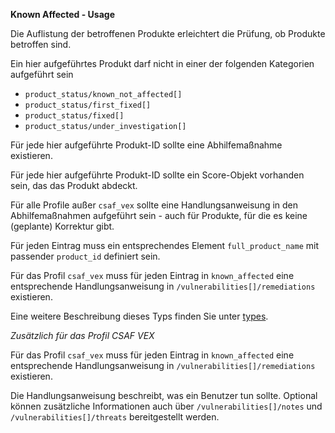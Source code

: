 **Known Affected - Usage**

Die Auflistung der betroffenen Produkte erleichtert die Prüfung, ob Produkte betroffen sind.

Ein hier aufgeführtes Produkt darf nicht in einer der folgenden Kategorien aufgeführt sein

* `product_status/known_not_affected[]`
* `product_status/first_fixed[]`
* `product_status/fixed[]`
* `product_status/under_investigation[]`

Für jede hier aufgeführte Produkt-ID sollte eine Abhilfemaßnahme existieren.

Für jede hier aufgeführte Produkt-ID sollte ein Score-Objekt vorhanden sein, das das Produkt abdeckt.

Für alle Profile außer `csaf_vex` sollte eine Handlungsanweisung in den Abhilfemaßnahmen aufgeführt sein - auch für Produkte, für die es keine (geplante) Korrektur gibt.

Für jeden Eintrag muss ein entsprechendes Element `full_product_name` mit passender `product_id` definiert sein.

Für das Profil `csaf_vex` muss für jeden Eintrag in `known_affected` eine entsprechende Handlungsanweisung in `/vulnerabilities[]/remediations` existieren.

Eine weitere Beschreibung dieses Typs finden Sie unter [types](types/products-usage.de.md).

_Zusätzlich für das Profil CSAF VEX_

Für das Profil `csaf_vex` muss für jeden Eintrag in `known_affected` eine entsprechende Handlungsanweisung in `/vulnerabilities[]/remediations` existieren.

Die Handlungsanweisung beschreibt, was ein Benutzer tun sollte.
Optional können zusätzliche Informationen auch über `/vulnerabilities[]/notes` und `/vulnerabilities[]/threats` bereitgestellt werden.
